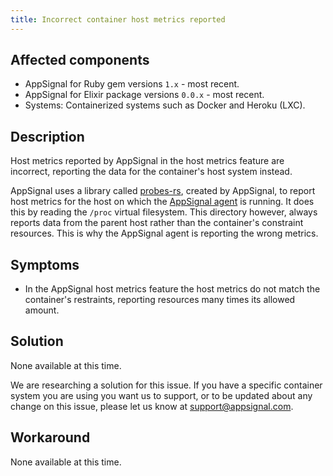 ```yaml
---
title: Incorrect container host metrics reported
---
```


## Affected components

- AppSignal for Ruby gem versions `1.x` - most recent.
- AppSignal for Elixir package versions `0.0.x` - most recent.
- Systems: Containerized systems such as Docker and Heroku (LXC).

## Description

Host metrics reported by AppSignal in the host metrics feature are incorrect, reporting the data for the container's host system instead.

AppSignal uses a library called [probes-rs], created by AppSignal, to report host metrics for the host on which the [AppSignal agent] is running. It does this by reading the `/proc` virtual filesystem. This directory however, always reports data from the parent host rather than the container's constraint resources. This is why the AppSignal agent is reporting the wrong metrics.

## Symptoms

- In the AppSignal host metrics feature the host metrics do not match the container's restraints, reporting resources many times its allowed amount.

## Solution

None available at this time.

We are researching a solution for this issue. If you have a specific container system you are using you want us to support, or to be updated about any change on this issue, please let us know at [support@appsignal.com].

## Workaround

None available at this time.

[probes-rs]: https://github.com/appsignal/probes-rs
[AppSignal agent]: /appsignal/how-appsignal-operates.html#agent
[support@appsignal.com]: mailto:support@appsignal.com
